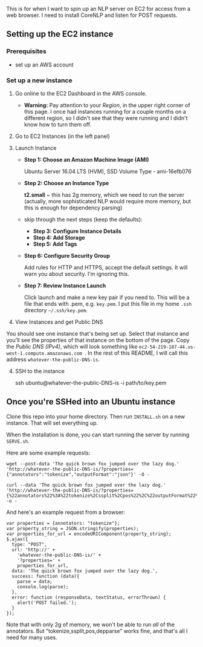 This is for when I want to spin up an NLP server on EC2 for access from a web browser. I need to install CoreNLP and listen for POST requests.

## Setting up the EC2 instance

### Prerequisites

* set up an AWS account

### Set up a new instance

1. Go online to the EC2 Dashboard in the AWS console.

	* **Warning:** Pay attention to your *Region*, in the upper right corner of this page. I once had instances running for a couple months on a different region, so I didn't see that they were running and I didn't know how to turn them off.

2. Go to EC2 Instances (in the left panel)

3. Launch Instance

	* **Step 1: Choose an Amazon Machine Image (AMI)**

		Ubuntu Server 16.04 LTS (HVM), SSD Volume Type - ami-16efb076

	* **Step 2: Choose an Instance Type**

		**t2.small** ~ this has 2g memory, which we need to run the server (actually, more sophisticated NLP would require more memory, but this is enough for dependency parsing)

	* skip through the next steps (keep the defaults):
		* **Step 3: Configure Instance Details**
		* **Step 4: Add Storage**
		* **Step 5: Add Tags**

	* **Step 6: Configure Security Group**

		Add rules for HTTP and HTTPS, accept the default settings. It will warn you about security. I'm ignoring this.

	* **Step 7: Review Instance Launch**

		Click launch and make a new key pair if you need to. This will be a file that ends with .pem, e.g. `key.pem`. I put this file in my home `.ssh` directory `~/.ssh/key.pem`.

3. View Instances and get Public DNS

You should see one instance that's being set up. Select that instance and you'll see the properties of that instance on the bottom of the page. Copy the *Public DNS (IPv4)*, which will look something like `ec2-54-219-187-44.us-west-1.compute.amazonaws.com
`. In the rest of this README, I will call this address `whatever-the-public-DNS-is`.

4. SSH to the instance

	ssh ubuntu@whatever-the-public-DNS-is -i path/to/key.pem

## Once you're SSHed into an Ubuntu instance

Clone this repo into your home directory. Then run `INSTALL.sh` on a new instance. That will set everything up.

When the installation is done, you can start running the server by running `SERVE.sh`.

Here are some example requests:

	wget --post-data 'The quick brown fox jumped over the lazy dog.' 'http://whatever-the-public-DNS-is/?properties={"annotators":"tokenize","outputFormat":"json"}' -O -

	curl --data 'The quick brown fox jumped over the lazy dog.' 'http://whatever-the-public-DNS-is/?properties={%22annotators%22%3A%22tokenize%2Cssplit%2Cpos%22%2C%22outputFormat%22%3A%22json%22}' -o -

And here's an example request from a browser:

	var properties = {annotators: "tokenize"};
	var property_string = JSON.stringify(properties);
	var properties_for_url = encodeURIComponent(property_string);
	$.ajax({
      type: "POST",
      url: 'http://' +
        'whatever-the-public-DNS-is/' +
        '?properties=' +
        properties_for_url,
      data: 'The quick brown fox jumped over the lazy dog.',
      success: function (data){
        parse = data;
        console.log(parse);
      },
      error: function (responseData, textStatus, errorThrown) {
        alert('POST failed.');
      }
	});

Note that with only 2g of memory, we won't be able to run *all* of the annotators. But "tokenize,ssplit,pos,depparse" works fine, and that's all I need for many uses.